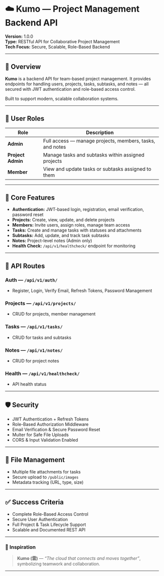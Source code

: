 # ☁️ Kumo — Project Management Backend API

**Version:** 1.0.0  
**Type:** RESTful API for Collaborative Project Management  
**Tech Focus:** Secure, Scalable, Role-Based Backend

---

## 🚀 Overview

**Kumo** is a backend API for team-based project management. It provides endpoints for handling users, projects, tasks, subtasks, and notes — all secured with JWT authentication and role-based access control.

Built to support modern, scalable collaboration systems.

---

## 👥 User Roles

| Role | Description |
|------|--------------|
| **Admin** | Full access — manage projects, members, tasks, and notes |
| **Project Admin** | Manage tasks and subtasks within assigned projects |
| **Member** | View and update tasks or subtasks assigned to them |

---

## 🔑 Core Features

- **Authentication:** JWT-based login, registration, email verification, password reset  
- **Projects:** Create, view, update, and delete projects  
- **Members:** Invite users, assign roles, manage team access  
- **Tasks:** Create and manage tasks with statuses and attachments  
- **Subtasks:** Add, update, and track task subtasks  
- **Notes:** Project-level notes (Admin only)  
- **Health Check:** `/api/v1/healthcheck/` endpoint for monitoring  

---

## 🧩 API Routes

### Auth — `/api/v1/auth/`
- Register, Login, Verify Email, Refresh Tokens, Password Management

### Projects — `/api/v1/projects/`
- CRUD for projects, member management

### Tasks — `/api/v1/tasks/`
- CRUD for tasks and subtasks

### Notes — `/api/v1/notes/`
- CRUD for project notes

### Health — `/api/v1/healthcheck/`
- API health status

---

## 🛡️ Security

- JWT Authentication + Refresh Tokens  
- Role-Based Authorization Middleware  
- Email Verification & Secure Password Reset  
- Multer for Safe File Uploads  
- CORS & Input Validation Enabled  

---

## 📂 File Management

- Multiple file attachments for tasks  
- Secure upload to `/public/images`  
- Metadata tracking (URL, type, size)  

---

## ✅ Success Criteria

- Complete Role-Based Access Control  
- Secure User Authentication  
- Full Project & Task Lifecycle Support  
- Scalable and Documented REST API  

---

### 🧠 Inspiration

> **Kumo (雲)** — *“The cloud that connects and moves together”*, symbolizing teamwork and collaboration.

---
